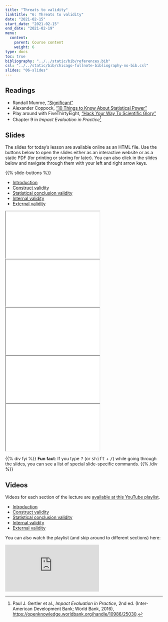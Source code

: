 ```yaml
---
title: "Threats to validity"
linktitle: "6: Threats to validity"
date: "2021-02-15"
start_date: "2021-02-15"
end_date: "2021-02-19"
menu:
  content:
    parent: Course content
    weight: 6
type: docs
toc: true
bibliography: "../../static/bib/references.bib"
csl: "../../static/bib/chicago-fullnote-bibliography-no-bib.csl"
slides: "06-slides"
---
```


## Readings

-   <i class="fas fa-external-link-square-alt"></i> Randall Munroe, [“Significant”](https://xkcd.com/882/)
-   <i class="fas fa-external-link-square-alt"></i> Alexander Coppock, [“10 Things to Know About Statistical Power”](https://egap.org/resource/10-things-to-know-about-statistical-power/)
-   <i class="fas fa-trophy"></i> Play around with FiveThirtyEight, [“Hack Your Way To Scientific Glory”](https://projects.fivethirtyeight.com/p-hacking/)
-   <i class="fas fa-book"></i> Chapter 9 in *Impact Evaluation in Practice*[^1]

## Slides

The slides for today’s lesson are available online as an HTML file. Use the buttons below to open the slides either as an interactive website or as a static PDF (for printing or storing for later). You can also click in the slides below and navigate through them with your left and right arrow keys.

{{% slide-buttons %}}

<ul class="nav nav-tabs" id="slide-tabs" role="tablist">
<li class="nav-item">
<a class="nav-link active" id="introduction-tab" data-toggle="tab" href="#introduction" role="tab" aria-controls="introduction" aria-selected="true">Introduction</a>
</li>
<li class="nav-item">
<a class="nav-link" id="construct-validity-tab" data-toggle="tab" href="#construct-validity" role="tab" aria-controls="construct-validity" aria-selected="false">Construct validity</a>
</li>
<li class="nav-item">
<a class="nav-link" id="statistical-conclusion-validity-tab" data-toggle="tab" href="#statistical-conclusion-validity" role="tab" aria-controls="statistical-conclusion-validity" aria-selected="false">Statistical conclusion validity</a>
</li>
<li class="nav-item">
<a class="nav-link" id="internal-validity-tab" data-toggle="tab" href="#internal-validity" role="tab" aria-controls="internal-validity" aria-selected="false">Internal validity</a>
</li>
<li class="nav-item">
<a class="nav-link" id="external-validity-tab" data-toggle="tab" href="#external-validity" role="tab" aria-controls="external-validity" aria-selected="false">External validity</a>
</li>
</ul>

<div id="slide-tabs" class="tab-content">

<div id="introduction" class="tab-pane fade show active" role="tabpanel" aria-labelledby="introduction-tab">

<div class="embed-responsive embed-responsive-16by9">

<iframe class="embed-responsive-item" src="/slides/06-slides.html#1">
</iframe>

</div>

</div>

<div id="construct-validity" class="tab-pane fade" role="tabpanel" aria-labelledby="construct-validity-tab">

<div class="embed-responsive embed-responsive-16by9">

<iframe class="embed-responsive-item" src="/slides/06-slides.html#construct-validity">
</iframe>

</div>

</div>

<div id="statistical-conclusion-validity" class="tab-pane fade" role="tabpanel" aria-labelledby="statistical-conclusion-validity-tab">

<div class="embed-responsive embed-responsive-16by9">

<iframe class="embed-responsive-item" src="/slides/06-slides.html#statistical-conclusion-validity">
</iframe>

</div>

</div>

<div id="internal-validity" class="tab-pane fade" role="tabpanel" aria-labelledby="internal-validity-tab">

<div class="embed-responsive embed-responsive-16by9">

<iframe class="embed-responsive-item" src="/slides/06-slides.html#internal-validity">
</iframe>

</div>

</div>

<div id="external-validity" class="tab-pane fade" role="tabpanel" aria-labelledby="external-validity-tab">

<div class="embed-responsive embed-responsive-16by9">

<iframe class="embed-responsive-item" src="/slides/06-slides.html#external-validity">
</iframe>

</div>

</div>

</div>

{{% div fyi %}}
**Fun fact**: If you type <kbd>?</kbd> (or <kbd>shift</kbd> + <kbd>/</kbd>) while going through the slides, you can see a list of special slide-specific commands.
{{% /div %}}

## Videos

Videos for each section of the lecture are [available at this YouTube playlist](https://www.youtube.com/playlist?list=PLS6tnpTr39sFJtz7egfUASfhhz6zuj7GZ).

-   [Introduction](https://www.youtube.com/watch?v=46v8l60nQnI&list=PLS6tnpTr39sFJtz7egfUASfhhz6zuj7GZ)
-   [Construct validity](https://www.youtube.com/watch?v=N4XYXuw_IA0&list=PLS6tnpTr39sFJtz7egfUASfhhz6zuj7GZ)
-   [Statistical conclusion validity](https://www.youtube.com/watch?v=IziQBDzUJ6E&list=PLS6tnpTr39sFJtz7egfUASfhhz6zuj7GZ)
-   [Internal validity](https://www.youtube.com/watch?v=ssz2DTfrGhw&list=PLS6tnpTr39sFJtz7egfUASfhhz6zuj7GZ)
-   [External validity](https://www.youtube.com/watch?v=uK7YN6KTRT4&list=PLS6tnpTr39sFJtz7egfUASfhhz6zuj7GZ)

You can also watch the playlist (and skip around to different sections) here:

<div class="embed-responsive embed-responsive-16by9">

<iframe class="embed-responsive-item" src="https://www.youtube.com/embed/videoseries?list=PLS6tnpTr39sFJtz7egfUASfhhz6zuj7GZ" frameborder="0" allow="accelerometer; autoplay; encrypted-media; gyroscope; picture-in-picture" allowfullscreen>
</iframe>

</div>

[^1]: Paul J. Gertler et al., *Impact Evaluation in Practice*, 2nd ed. (Inter-American Development Bank; World Bank, 2016), <https://openknowledge.worldbank.org/handle/10986/25030>.
